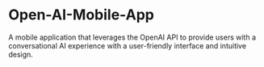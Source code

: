 # Open-AI-Mobile-App
A mobile application that leverages the OpenAI API to provide users with a conversational AI experience with a user-friendly interface and intuitive design.
